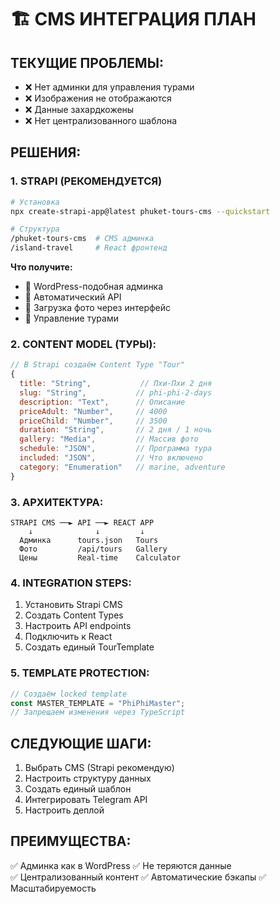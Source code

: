 # 🏗️ CMS ИНТЕГРАЦИЯ ПЛАН

## ТЕКУЩИЕ ПРОБЛЕМЫ:
- ❌ Нет админки для управления турами
- ❌ Изображения не отображаются
- ❌ Данные захардкожены
- ❌ Нет централизованного шаблона

## РЕШЕНИЯ:

### 1. STRAPI (РЕКОМЕНДУЕТСЯ)
```bash
# Установка
npx create-strapi-app@latest phuket-tours-cms --quickstart

# Структура
/phuket-tours-cms  # CMS админка
/island-travel     # React фронтенд
```

**Что получите:**
- 🎯 WordPress-подобная админка
- 🎯 Автоматический API
- 🎯 Загрузка фото через интерфейс
- 🎯 Управление турами

### 2. CONTENT MODEL (ТУРЫ):
```javascript
// В Strapi создаём Content Type "Tour"
{
  title: "String",           // Пхи-Пхи 2 дня
  slug: "String",           // phi-phi-2-days
  description: "Text",      // Описание
  priceAdult: "Number",     // 4000
  priceChild: "Number",     // 3500
  duration: "String",       // 2 дня / 1 ночь
  gallery: "Media",         // Массив фото
  schedule: "JSON",         // Программа тура
  included: "JSON",         // Что включено
  category: "Enumeration"   // marine, adventure
}
```

### 3. АРХИТЕКТУРА:
```
STRAPI CMS ──► API ──► REACT APP
    ↓              ↓         ↓
  Админка      tours.json   Tours
  Фото         /api/tours   Gallery
  Цены         Real-time    Calculator
```

### 4. INTEGRATION STEPS:
1. Установить Strapi CMS
2. Создать Content Types
3. Настроить API endpoints  
4. Подключить к React
5. Создать единый TourTemplate

### 5. TEMPLATE PROTECTION:
```javascript
// Создаём locked template
const MASTER_TEMPLATE = "PhiPhiMaster";
// Запрещаем изменения через TypeScript
```

## СЛЕДУЮЩИЕ ШАГИ:
1. Выбрать CMS (Strapi рекомендую)
2. Настроить структуру данных
3. Создать единый шаблон
4. Интегрировать Telegram API
5. Настроить деплой

## ПРЕИМУЩЕСТВА:
✅ Админка как в WordPress
✅ Не теряются данные  
✅ Централизованный контент
✅ Автоматические бэкапы
✅ Масштабируемость